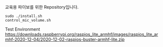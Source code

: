 교육용 파이보를 위한 Repository입니다.

```
sudo ./install.sh
control_mic_volume.sh
```

Test Environment
https://downloads.raspberrypi.org/raspios_lite_armhf/images/raspios_lite_armhf-2020-12-04/2020-12-02-raspios-buster-armhf-lite.zip
